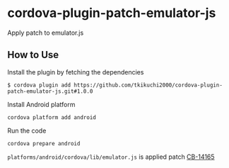 # cordova-plugin-patch-emulator-js
Apply patch to emulator.js


## How to Use

Install the plugin by fetching the dependencies

    $ cordova plugin add https://github.com/tkikuchi2000/cordova-plugin-patch-emulator-js.git#1.0.0

Install Android platform

    cordova platform add android
    
Run the code

    cordova prepare android

`platforms/android/cordova/lib/emulator.js` is applied patch [CB-14165](https://github.com/apache/cordova-android/pull/457/files) 
